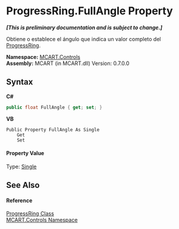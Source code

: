# ProgressRing.FullAngle Property 
 _**\[This is preliminary documentation and is subject to change.\]**_

Obtiene o establece el ángulo que indica un valor completo del <a href="479c7f61-4494-3db6-3c8c-d3948d9ce248">ProgressRing</a>.

**Namespace:**&nbsp;<a href="1c9d7a8e-81d4-838a-f87d-7379b253b6ce">MCART.Controls</a><br />**Assembly:**&nbsp;MCART (in MCART.dll) Version: 0.7.0.0

## Syntax

**C#**<br />
``` C#
public float FullAngle { get; set; }
```

**VB**<br />
``` VB
Public Property FullAngle As Single
	Get
	Set
```


#### Property Value
Type: <a href="http://msdn2.microsoft.com/es-es/library/3www918f" target="_blank">Single</a>

## See Also


#### Reference
<a href="479c7f61-4494-3db6-3c8c-d3948d9ce248">ProgressRing Class</a><br /><a href="1c9d7a8e-81d4-838a-f87d-7379b253b6ce">MCART.Controls Namespace</a><br />